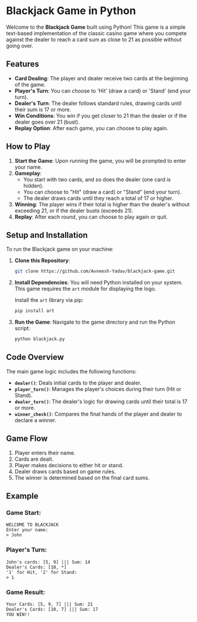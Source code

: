 # Blackjack Game in Python

Welcome to the **Blackjack Game** built using Python! This game is a simple text-based implementation of the classic casino game where you compete against the dealer to reach a card sum as close to 21 as possible without going over.

## Features

- **Card Dealing**: The player and dealer receive two cards at the beginning of the game.
- **Player's Turn**: You can choose to 'Hit' (draw a card) or 'Stand' (end your turn).
- **Dealer's Turn**: The dealer follows standard rules, drawing cards until their sum is 17 or more.
- **Win Conditions**: You win if you get closer to 21 than the dealer or if the dealer goes over 21 (bust).
- **Replay Option**: After each game, you can choose to play again.

## How to Play

1. **Start the Game**: Upon running the game, you will be prompted to enter your name.
2. **Gameplay**:
   - You start with two cards, and so does the dealer (one card is hidden).
   - You can choose to "Hit" (draw a card) or "Stand" (end your turn).
   - The dealer draws cards until they reach a total of 17 or higher.
3. **Winning**: The player wins if their total is higher than the dealer's without exceeding 21, or if the dealer busts (exceeds 21).
4. **Replay**: After each round, you can choose to play again or quit.

## Setup and Installation

To run the Blackjack game on your machine:

1. **Clone this Repository**:
    ```bash
    git clone https://github.com/Avneesh-Yadav/blackjack-game.git
    ```

2. **Install Dependencies**:
    You will need Python installed on your system. This game requires the `art` module for displaying the logo.

    Install the `art` library via pip:
    ```bash
    pip install art
    ```

3. **Run the Game**:
    Navigate to the game directory and run the Python script:
    ```bash
    python blackjack.py
    ```

## Code Overview

The main game logic includes the following functions:

- **`dealer()`**: Deals initial cards to the player and dealer.
- **`player_turn()`**: Manages the player's choices during their turn (Hit or Stand).
- **`dealer_turn()`**: The dealer's logic for drawing cards until their total is 17 or more.
- **`winner_check()`**: Compares the final hands of the player and dealer to declare a winner.

## Game Flow

1. Player enters their name.
2. Cards are dealt.
3. Player makes decisions to either hit or stand.
4. Dealer draws cards based on game rules.
5. The winner is determined based on the final card sums.

## Example

### Game Start:
```
WELCOME TO BLACKJACK
Enter your name:
> John
```

### Player's Turn:
```
John's cards: [5, 9] ||| Sum: 14
Dealer's Cards: [10, *]
'1' for Hit, '2' for Stand:
> 1
```

### Game Result:
```
Your Cards: [5, 9, 7] ||| Sum: 21
Dealer's Cards: [10, 7] ||| Sum: 17
YOU WIN!!
```
